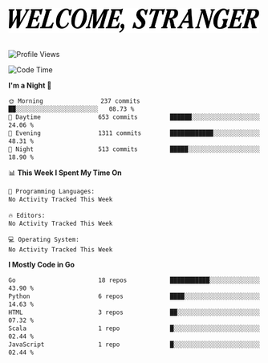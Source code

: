 <div>
  <picture>
    <source media="(prefers-color-scheme: dark)" srcset="./headers/welcome_white.png">
    <img alt="WELCOME, STRANGER" src="./headers/welcome.png" width="500">
  </picture>
</div>

<br>

![Profile Views](https://komarev.com/ghpvc/?username=darleet&color=blue)

<!--START_SECTION:waka-->
![Code Time](http://img.shields.io/badge/Code%20Time-994%20hrs%2025%20mins-blue)

**I'm a Night 🦉** 

```text
🌞 Morning                237 commits         ██░░░░░░░░░░░░░░░░░░░░░░░   08.73 % 
🌆 Daytime                653 commits         ██████░░░░░░░░░░░░░░░░░░░   24.06 % 
🌃 Evening                1311 commits        ████████████░░░░░░░░░░░░░   48.31 % 
🌙 Night                  513 commits         █████░░░░░░░░░░░░░░░░░░░░   18.90 % 
```


📊 **This Week I Spent My Time On** 

```text
💬 Programming Languages: 
No Activity Tracked This Week

🔥 Editors: 
No Activity Tracked This Week

💻 Operating System: 
No Activity Tracked This Week
```

**I Mostly Code in Go** 

```text
Go                       18 repos            ███████████░░░░░░░░░░░░░░   43.90 % 
Python                   6 repos             ████░░░░░░░░░░░░░░░░░░░░░   14.63 % 
HTML                     3 repos             ██░░░░░░░░░░░░░░░░░░░░░░░   07.32 % 
Scala                    1 repo              █░░░░░░░░░░░░░░░░░░░░░░░░   02.44 % 
JavaScript               1 repo              █░░░░░░░░░░░░░░░░░░░░░░░░   02.44 % 
```




<!--END_SECTION:waka-->
